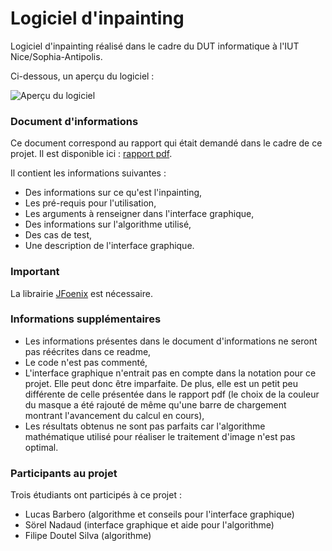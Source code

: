 # Logiciel d'inpainting #

Logiciel d'inpainting réalisé dans le cadre du DUT informatique à l'IUT Nice/Sophia-Antipolis.

Ci-dessous, un aperçu du logiciel :

![Aperçu du logiciel](https://www.cjoint.com/doc/18_01/HAetP1beBTB_inpainting.png)

### Document d'informations ###

Ce document correspond au rapport qui était demandé dans le cadre de ce projet. Il est disponible ici : [rapport pdf](https://www.cjoint.com/doc/18_01/HAetlj4OAgB_inpainting.pdf).

Il contient les informations suivantes :

* Des informations sur ce qu'est l'inpainting,
* Les pré-requis pour l'utilisation,
* Les arguments à renseigner dans l'interface graphique,
* Des informations sur l'algorithme utilisé,
* Des cas de test,
* Une description de l'interface graphique.

### Important ###

La librairie [JFoenix](https://github.com/jfoenixadmin/JFoenix) est nécessaire.

### Informations supplémentaires ###

* Les informations présentes dans le document d'informations ne seront pas réécrites dans ce readme,
* Le code n'est pas commenté,
* L'interface graphique n'entrait pas en compte dans la notation pour ce projet. Elle peut donc être imparfaite. De plus, elle est un petit peu différente de celle présentée dans le rapport pdf (le choix de la couleur du masque a été rajouté de même qu'une barre de chargement montrant l'avancement du calcul en cours),
* Les résultats obtenus ne sont pas parfaits car l'algorithme mathématique utilisé pour réaliser le traitement d'image n'est pas optimal.

### Participants au projet ###

Trois étudiants ont participés à ce projet :

* Lucas Barbero (algorithme et conseils pour l'interface graphique)
* Sörel Nadaud (interface graphique et aide pour l'algorithme)
* Filipe Doutel Silva (algorithme)